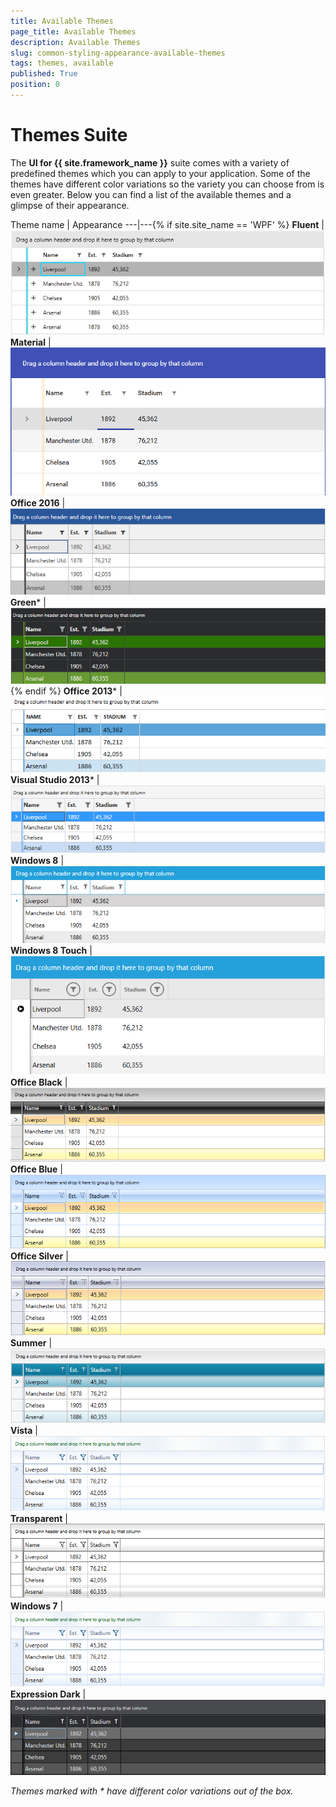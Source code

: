 ```yaml
---
title: Available Themes
page_title: Available Themes
description: Available Themes
slug: common-styling-appearance-available-themes
tags: themes, available
published: True
position: 0
---
```

# Themes Suite

The __UI for {{ site.framework_name }}__ suite comes with a variety of predefined themes which you can apply to your application. Some of the themes have different color variations so the variety you can choose from is even greater. Below you can find a list of the available themes and a glimpse of their appearance. 

Theme name | Appearance
---|---{% if site.site_name == 'WPF' %}
**Fluent** | ![fluent theme](images/FluentTheme.png)
**Material** | ![material theme](images/MaterialTheme.png)
**Office 2016** | ![office 2016](images/Office2016Theme.png)
**Green*** | ![Green](images/GreenTheme.png){% endif %}
**Office 2013*** | ![Office 2013](images/Office2013Theme.png)
**Visual Studio 2013*** | ![Visual Studio 2013](images/VisualStudio2013Theme.png)
**Windows 8** | ![Windows 8](images/Windows8Theme.png)
**Windows 8 Touch** | ![Windows 8 Touch](images/Windows8TouchTheme.png)
**Office Black** | ![Office Black](images/OfficeBlack.png)
**Office Blue** | ![Office Blue](images/OfficeBlue.png)
**Office Silver** | ![Office Silver](images/OfficeSilver.png)
**Summer** | ![Summer](images/SummerTheme.png)
**Vista** | ![Vista](images/VistaTheme.png)
**Transparent** | ![Transparent](images/TransparentTheme.png)
**Windows 7** | ![Windows 7](images/Windows7Theme.png)
**Expression Dark** | ![Expression Dark](images/ExpressionDarkTheme.png)

*Themes marked with * have different color variations out of the box.*